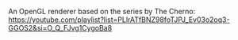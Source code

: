An OpenGL renderer based on the series by The Cherno: https://youtube.com/playlist?list=PLlrATfBNZ98foTJPJ_Ev03o2oq3-GGOS2&si=O_Q_FJvg1CygoBa8
